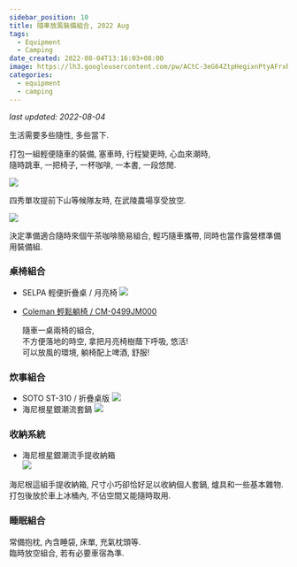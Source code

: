 ```yaml
---
sidebar_position: 10
title: 隨車放風裝備組合, 2022 Aug
tags:
  - Equipment
  - Camping
date_created: 2022-08-04T13:16:03+08:00
image: https://lh3.googleusercontent.com/pw/ACtC-3eG64ZtpHegixnPtyAFrxhYz5zUOC7bT5Jhh1caUMVE1qqEc3L_uGQYLCmxlBr-3gVRW0gUFHU9nh1PuRxR00cOahBUIJPxlupa0kkq1fNH5HAhNLa9aLSg-kjta9_QcgbPhfnpp_z_NRsj6PNOzIkeOg=w800-no?authuser=0
categories:
  - equipment
  - camping
---
```


_last updated: 2022-08-04_

生活需要多些隨性, 多些當下.

打包一組輕便隨車的裝備, 塞車時, 行程變更時, 心血來潮時,  
隨時跳車, 一把椅子, 一杯咖啡, 一本書, 一段悠閒.

![](https://lh3.googleusercontent.com/pw/AL9nZEWyBPQodPFssNbf2e_9yFRuFnPAn0E2ax0HRN63hSCiQYyurYHCHm5I16O_etqdn0apAL2WnpyxwvZgX1dhYqVLgDKvpZ03N_i0ObO-wLUdJIQv9bg627wZ1PBSM90kd1J3KWMcTwJ6d03RcErU1Aoxug=h800-no?authuser=0)

<!-- more -->

四秀單攻提前下山等候隊友時, 在武陵農場享受放空.

![](https://lh3.googleusercontent.com/pw/AL9nZEX9bIaBEG5vwpUNgY88bU_Pg9qPXOFmxXPHci7urS-wmNDOxo2ezVmt8MXWGjgP0ogEbCiCm0rdjgOqM3Wj-vei-NNUp5XD0lTZ8seGIqI9qu77TFL2DyOsf10Zms5NWa8BSMTfvAPaTguPEE8AmucjKA=w800-no?authuser=0)

決定準備適合隨時來個午茶咖啡簡易組合,
輕巧隨車攜帶, 同時也當作露營標準備用裝備組.

### 桌椅組合 ###

-   SELPA 輕便折疊桌 / 月亮椅
    ![](https://lh3.googleusercontent.com/3fBlDtx6PIAfmgja-Rmb7eUqCv2pHaAT8ZaC8xoVjtrQuZpLhOMAOqX0fcRz0YuOR8r_ZAoUk9BsjKml2rgQwaYy7t15_AqtV9PugyzBp5ZZUtzFPAInqGzD74qJ7czT1DRDUDJRIj9IJzfVeA4hC0WBj30Qyvyg0jBZAugwHbpJNX_ZzKdz7UEK8EsD7-B3dddy38Dc_D98jGmx5PvkXkcmZHKjjcDK5GovZlJ5XpLsBRCXHU9Ts0eA4UArpNHbOZudUOfF4jbXhW6QbLGd3XUgjitWMeGjhlrtemNqFldgeLgjkD-l3OKf1mUBMd4Sc3_xRFIDqL6uGXRHBFpvdUyLQp2F1VQmHkemPtBl_fh4nVDxlxlHU7aXRsG25-TUkVlZplP3YOyEC8279ngSoLwJeYsSPFuBC04JP8-PaRYhW9kfinF3PIf4lyw0qNZ611KwTac6zv7qmha78LEaXD7xC1--IauEBnFz_qnlZj6mbCuMIAX6wzPFhTzPI6gqbsPqWtQ4ET-NYgEKSmOF09WCLerNSqcLXy-tpxJem5eW7ek-PfNVv1_n82Zl8Kb6cIa35z2OeNXwojOKSJNJFcrwC6zqmoKkMw13cHf85wIa5Oc5MRI-CpYn7SihVa5aYkFDw46XtwEG9G11aqeUqFlBpMz4OO0j4YjJ02PxOGzWNzTXjRIDFRNBfAAwnHvt4CPfzBHcI9DzSX4VzSZ1QBq5hOrV0A1-3P-Bhmhz-KVtv0vlg9uyxEuauDJh_9s=s800-no?authuser=0)
-   [Coleman 輕鬆躺椅 / CM-0499JM000](https://www.coleman.com.tw/products/coleman-%E8%BC%95%E9%AC%86%E8%BA%BA%E6%A4%85-cm-0499jm000)

    隨車一桌兩椅的組合,  
    不方便落地的時空, 拿把月亮椅樹蔭下呼吸, 悠活!  
    可以放風的環境, 躺椅配上啤酒, 舒服!

### 炊事組合 ###

-   SOTO ST-310 / 折疊桌版
    ![](https://lh3.googleusercontent.com/UYQ0HTCYhHMOdwEKwQG_cgEvzV67DPDbct3WAZlgVY4cSUBb147YT7AOqSSO6ASLl3N6fmLIr4wEST72lFaBXSQDhwQPiN8V0m-fRN66AUD3YQ3JB62IYZC5QasrqL1qRxEaiUrF6Ep5ohxibLltRW88IsHEBU9BT-WaXec68zxdDitqqhltZ0qk66eBI-fEEel4YQW0BiqTO6s3n4tgZo0jL5urSvjR2u3-_rdp7SY0juwafY7R8aIX39gXs28g6GTg_pND5Oqdxr9Oxl1ntKzDZiPNunjtDw_s4kbFbnVWJOaPjJJ6Ga-TMwNLQMmRA3l1kyTj4iiomGXjLf-AFMfde8FC0elL4h52NdWShPj-XBOBWkMg8-f-8Ub3YWKorBZlQr-S695NP7IG29C3uMM4AXmUS8DqIhEQTbROlO55KFxXt5XPWDbtlhW2QUP36-H10mvO5ZmxVEG2dAavBMTBkGmOVvhxGzk0IwnGD-SUyp7db9TLvzTDpyd24MeZbzRXSbLwfdhPhAKj84WSBD6UX7gtfhj6vNmE50I8F7Ztlh7xabohkE0Z8My05qCLi5o9B272H6oqQT_SYHKKm42JUDGfbE2jT1Bz8MBKY1SgBZ5NDoO3rywX5tt1_DE3IXpM8Izt_JCZ_T2plurdrsxSS7M4fpGkUGJW2DR8QBDnElRXuiKrEGz9YmTJqYQVe2vSPqBdX8fyTw1b-ntvkbBOPddZxBx1rxf9_euq9zKB-YDcZwCcIKXDDOBoTJE=s800-no?authuser=0)
-   海尼根星銀潮流套鍋
    ![](https://lh3.googleusercontent.com/dxV8BGAdsSlWTqMB7402kRKH1bRFLl6An3lP3ZH62eCl0iJW1xnw6Rah5Al-Jddn-Xe9cHmwS_78r0w2a_AV_3h0TgrVU7YnrZDIICDMhMZO95pntgyfYgxYonN5hHidDR1BY5CllnbR6Acqw12v5IIqRNBVpGZFVeor_34qUNO1Mq30Pd-sYERqoDOTBign0gaSBaF59Fa5RFKPWDVSFXE_TUYAiQtVsmrNsNwgGzGoGwktIP1qeArM-nMtJ3zZpoD_ehpM0L6QC4k8WBoBQlHTrmsF3qfPsuYpB3aao5MtpdYvTijBUa335yNzv3D9B-9kqMGL1cvs7HsLbcwoSN1l8-cHQdMSB8-3iFwboYKgdcjPRM0VD_KVKCyZC8uf_vdA5IRSMkZHj8AUd72DWKbWQax_Hm9o1m8Y-NKCsEDFyjZ-L5KVXAjIuY6PpgQig3euOkK5_U680NSLBOnTYwpgBJPazgEPEY56AWN6GDuMQqsdJFdrPlG0ocIu_fJTOQSp_T2qpXAfFQ8FBP0PGGD6e1T3X54zCF5FRDHlaZSoylDgtuKvJ8-lBCgmWKN5-Uf2RLRRPiu70LTjSjho7gaWKeq_uG7V2PSv9byNHWMhqjbFKj6Ztzs_qbUIZ9_F79ZuVKo4KIEAa3BI-Xkx-1M4vogIWGK04gYSm4Am25sFepeWQrriJY1rvFdLCZeqLz8yPeK-JQS5lzvui665Zo41f9pxlFzWNFlHzNiKfa0gjwOqogkfiOsCByd6Uy4=w800-no?authuser=0)

### 收納系統 ###

-   海尼根星銀潮流手提收納箱  
    ![](https://lh3.googleusercontent.com/FV2Uhhzma3FAD_f8Ubt0RoNR3UGAwOt4KVZyKtoqUuNen5vfJie9vVna5egC9tJ-n0bPD02Rmuu5LvIrNQnOJHKZH0KeIFB6CjJ0TXOj97fJRSCLencJod8Eg3DlDi6j8zgHYGU8A_CylRzSJcTU4TzflEhiN17wtqeMVos6jUG7-Zfw7NxpKXeFMD3JcTTR1s3Xpn74zXngVVyT3usgs3UDuw_TWZJabc5Vpp5XWCe1J50zCC6bysL3f-5J5dkQ2eYuBidVh-P0q8Petw2kNTAL6oeFigq_9XLacU4kFVLwEUcSGqSEsgfmbpKSRREcglGLg9JjR88MejqwIwtQmawBA2Ecdcge4csyMcNkLSUPCNNH6IpkCYK4pH1uPxtr0Ndj61qSV24R_xGuf3yG1HGf_vQ8x4eadA6JQSgBTXYy1F4-yOFqtkTb8jrPsmfWsc2Q2NDQp__gpRJjlizAFQKc5O2AY0ePLdUs8BWdj0RO0CSSyTRTQaqhG34Jmq8LgEAy0hVB4wTD8Lp3I4KjY68vNMgrIJWh2qh8m0zs3n3hrOqGoDYu6kjRYG2_ikQwXjA93Xd_BetwpMUN8tiFKjKv6ulNN6dDu5CPrFVAcECmPOB0zPfxGWVT-GzXHFHVkS4jjb6fbozGH-4jphrr094rXM_z7xCU41TCJf-4zC8Af1VN1az82z1CD7AUGFgSZK571kOhL--eD885Jtz_NwWUasBWDvwKmQCXnwpwTeTRzWdVqzR_f7MYTyutNy4=w800-no?authuser=0)

海尼根這組手提收納箱, 尺寸小巧卻恰好足以收納個人套鍋, 爐具和一些基本雜物.  
打包後放於車上冰桶內, 不佔空間又能隨時取用.

### 睡眠組合 ###

常備抱枕, 內含睡袋, 床單, 充氣枕頭等.  
臨時放空組合, 若有必要車宿為準.
